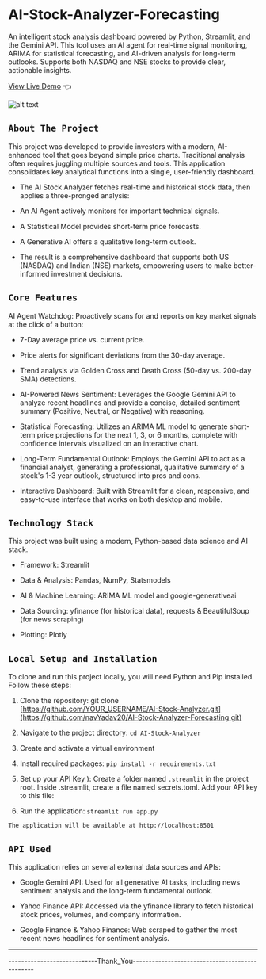 # AI-Stock-Analyzer-Forecasting
An intelligent stock analysis dashboard powered by Python, Streamlit, and the Gemini API. This tool uses an AI agent for real-time signal monitoring, ARIMA for statistical forecasting, and AI-driven analysis for long-term outlooks. Supports both NASDAQ and NSE stocks to provide clear, actionable insights.


[View Live Demo](https://ai-stock-analyzer-forecasting-lq3u6u6yvpss3hdbv7zxhh.streamlit.app/) 👈

![alt text](image.png)

## `About The Project`
This project was developed to provide investors with a modern, AI-enhanced tool that goes beyond simple price charts. Traditional analysis often requires juggling multiple sources and tools. This application consolidates key analytical functions into a single, user-friendly dashboard.

- The AI Stock Analyzer fetches real-time and historical stock data, then applies a three-pronged analysis:

- An AI Agent actively monitors for important technical signals.

- A Statistical Model provides short-term price forecasts.

- A Generative AI offers a qualitative long-term outlook.

- The result is a comprehensive dashboard that supports both US (NASDAQ) and Indian (NSE) markets, empowering users to make better-informed investment decisions.

## `Core Features`
AI Agent Watchdog: Proactively scans for and reports on key market signals at the click of a button:

- 7-Day average price vs. current price.

- Price alerts for significant deviations from the 30-day average.

- Trend analysis via Golden Cross and Death Cross (50-day vs. 200-day SMA) detections.

- AI-Powered News Sentiment: Leverages the Google Gemini API to analyze recent headlines and provide a concise, detailed sentiment summary (Positive, Neutral, or Negative) with reasoning.

- Statistical Forecasting: Utilizes an ARIMA ML model to generate short-term price projections for the next 1, 3, or 6 months, complete with confidence intervals visualized on an interactive chart.

- Long-Term Fundamental Outlook: Employs the Gemini API to act as a financial analyst, generating a professional, qualitative summary of a stock's 1-3 year outlook, structured into pros and cons.

- Interactive Dashboard: Built with Streamlit for a clean, responsive, and easy-to-use interface that works on both desktop and mobile.

## `Technology Stack`
This project was built using a modern, Python-based data science and AI stack.

- Framework: Streamlit

- Data & Analysis: Pandas, NumPy, Statsmodels

- AI & Machine Learning: ARIMA ML model and google-generativeai

- Data Sourcing: yfinance (for historical data), requests & BeautifulSoup (for news scraping)

- Plotting: Plotly

## `Local Setup and Installation`
To clone and run this project locally, you will need Python and Pip installed. Follow these steps:

1. Clone the repository:
git clone [https://github.com/YOUR_USERNAME/AI-Stock-Analyzer.git](https://github.com/navYadav20/AI-Stock-Analyzer-Forecasting.git)

2. Navigate to the project directory: `cd AI-Stock-Analyzer`

3. Create and activate a virtual environment

4. Install required packages: `pip install -r requirements.txt`

5. Set up your API Key ): Create a folder named `.streamlit` in the project root.
 Inside .streamlit, create a file named secrets.toml. Add your API key to this file:

6. Run the application: `streamlit run app.py`

`The application will be available at http://localhost:8501`

## `API Used`
This application relies on several external data sources and APIs:

- Google Gemini API: Used for all generative AI tasks, including news sentiment analysis and the long-term fundamental outlook.

- Yahoo Finance API: Accessed via the yfinance library to fetch historical stock prices, volumes, and company information.

- Google Finance & Yahoo Finance: Web scraped to gather the most recent news headlines for sentiment analysis.

------------------------------------------------------------------------------------
----------------------------Thank_You-----------------------------------------------
